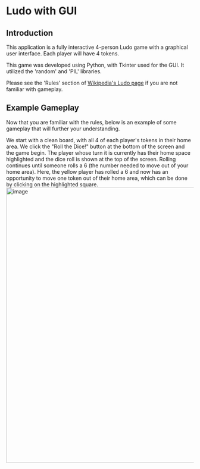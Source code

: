 # Ludo with GUI

## Introduction
This application is a fully interactive 4-person Ludo game with a graphical user interface. Each player will have 4 tokens.

This game was developed using Python, with Tkinter used for the GUI. It utilized the 'random' and 'PIL' libraries.

Please see the 'Rules' section of [Wikipedia's Ludo page](https://en.wikipedia.org/wiki/Ludo) if you are not familiar with gameplay.

## Example Gameplay
Now that you are familiar with the rules, below is an example of some gameplay that will further your understanding. 

We start with a clean board, with all 4 of each player's tokens in their home area. We click the "Roll the Dice!" button at the bottom of the screen and the game begin. The player whose turn it is currently has their home space highlighted and the dice roll is shown at the top of the screen. Rolling continues until someone rolls a 6 (the number needed to move out of your home area). Here, the yellow player has rolled a 6 and now has an opportunity to move one token out of their home area, which can be done by clicking on the highlighted square.
<img width="740" alt="image" src="https://github.com/bwiss11/Ludo-with-GUI/assets/79183545/622566a0-7122-41c2-a791-1a969ad88a37">

